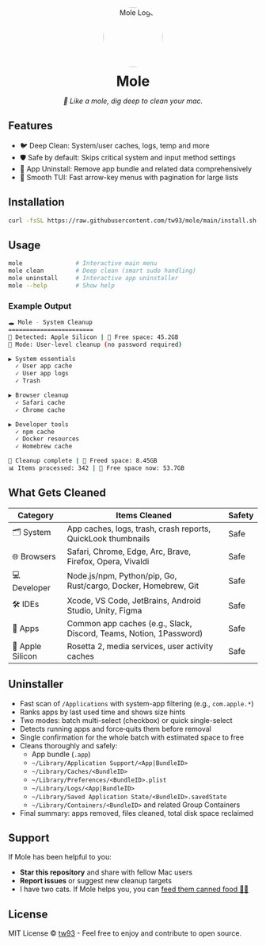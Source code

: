 <div align="center">
  <img src="https://cdn.tw93.fun/pic/cole.jpg" alt="Mole Logo" width="120" height="120" style="border-radius:50%" />
  <h1 style="margin: 12px 0 6px;">Mole</h1>
  <p><em>🧹 Like a mole, dig deep to clean your mac.</em></p>
</div>

## Features

- 🐦 Deep Clean: System/user caches, logs, temp and more
- 🛡️ Safe by default: Skips critical system and input method settings
- 👀 App Uninstall: Remove app bundle and related data comprehensively
- 👻 Smooth TUI: Fast arrow-key menus with pagination for large lists

## Installation

```bash
curl -fsSL https://raw.githubusercontent.com/tw93/mole/main/install.sh | bash
```

## Usage

```bash
mole               # Interactive main menu
mole clean         # Deep clean (smart sudo handling)
mole uninstall     # Interactive app uninstaller
mole --help        # Show help
```

### Example Output

```bash
🕳️ Mole - System Cleanup
========================
🍎 Detected: Apple Silicon | 💾 Free space: 45.2GB
🚀 Mode: User-level cleanup (no password required)

▶ System essentials
  ✓ User app cache
  ✓ User app logs
  ✓ Trash

▶ Browser cleanup
  ✓ Safari cache
  ✓ Chrome cache

▶ Developer tools
  ✓ npm cache
  ✓ Docker resources
  ✓ Homebrew cache

🎉 Cleanup complete | 💾 Freed space: 8.45GB
📊 Items processed: 342 | 💾 Free space now: 53.7GB
```

## What Gets Cleaned

| Category | Items Cleaned | Safety |
|---|---|---|
| 🗂️ System | App caches, logs, trash, crash reports, QuickLook thumbnails | Safe |
| 🌐 Browsers | Safari, Chrome, Edge, Arc, Brave, Firefox, Opera, Vivaldi | Safe |
| 💻 Developer | Node.js/npm, Python/pip, Go, Rust/cargo, Docker, Homebrew, Git | Safe |
| 🛠️ IDEs | Xcode, VS Code, JetBrains, Android Studio, Unity, Figma | Safe |
| 📱 Apps | Common app caches (e.g., Slack, Discord, Teams, Notion, 1Password) | Safe |
| 🍎 Apple Silicon | Rosetta 2, media services, user activity caches | Safe |

## Uninstaller

- Fast scan of `/Applications` with system-app filtering (e.g., `com.apple.*`)
- Ranks apps by last used time and shows size hints
- Two modes: batch multi-select (checkbox) or quick single-select
- Detects running apps and force‑quits them before removal
- Single confirmation for the whole batch with estimated space to free
- Cleans thoroughly and safely:
  - App bundle (`.app`)
  - `~/Library/Application Support/<App|BundleID>`
  - `~/Library/Caches/<BundleID>`
  - `~/Library/Preferences/<BundleID>.plist`
  - `~/Library/Logs/<App|BundleID>`
  - `~/Library/Saved Application State/<BundleID>.savedState`
  - `~/Library/Containers/<BundleID>` and related Group Containers
- Final summary: apps removed, files cleaned, total disk space reclaimed

## Support

If Mole has been helpful to you:

- **Star this repository** and share with fellow Mac users
- **Report issues** or suggest new cleanup targets
- I have two cats. If Mole helps you, you can <a href="https://miaoyan.app/cats.html?name=Mole" target="_blank">feed them canned food 🥩🍤</a>

## License

MIT License © [tw93](https://github.com/tw93) - Feel free to enjoy and contribute to open source.
